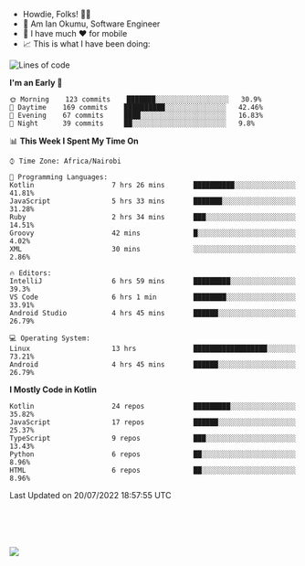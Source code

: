 
* Howdie, Folks! 👋🤓
* 🤪 Am Ian Okumu, Software Engineer
* 📱 I have much ❤️ for mobile
* 📈 This is what I have been doing:
  
<!-- <a href="https://otsembo.github.io/OtsemboPortfolio/" style="margin-right:.5%; margin-top=.5%;">
  <img align="center" src="https://github-readme-stats.vercel.app/api/top-langs/?username=otsembo&layout=compact" />
</a> -->

<!--START_SECTION:waka-->
![Lines of code](https://img.shields.io/badge/From%20Hello%20World%20I%27ve%20Written-659%20Thousand%20lines%20of%20code-blue)

**I'm an Early 🐤** 

```text
🌞 Morning    123 commits    ███████░░░░░░░░░░░░░░░░░░   30.9% 
🌆 Daytime    169 commits    ██████████░░░░░░░░░░░░░░░   42.46% 
🌃 Evening    67 commits     ████░░░░░░░░░░░░░░░░░░░░░   16.83% 
🌙 Night      39 commits     ██░░░░░░░░░░░░░░░░░░░░░░░   9.8%

```


📊 **This Week I Spent My Time On** 

```text
⌚︎ Time Zone: Africa/Nairobi

💬 Programming Languages: 
Kotlin                   7 hrs 26 mins       ██████████░░░░░░░░░░░░░░░   41.81% 
JavaScript               5 hrs 33 mins       ███████░░░░░░░░░░░░░░░░░░   31.28% 
Ruby                     2 hrs 34 mins       ███░░░░░░░░░░░░░░░░░░░░░░   14.51% 
Groovy                   42 mins             █░░░░░░░░░░░░░░░░░░░░░░░░   4.02% 
XML                      30 mins             ░░░░░░░░░░░░░░░░░░░░░░░░░   2.86%

🔥 Editors: 
IntelliJ                 6 hrs 59 mins       █████████░░░░░░░░░░░░░░░░   39.3% 
VS Code                  6 hrs 1 min         ████████░░░░░░░░░░░░░░░░░   33.91% 
Android Studio           4 hrs 45 mins       ██████░░░░░░░░░░░░░░░░░░░   26.79%

💻 Operating System: 
Linux                    13 hrs              ██████████████████░░░░░░░   73.21% 
Android                  4 hrs 45 mins       ██████░░░░░░░░░░░░░░░░░░░   26.79%

```

**I Mostly Code in Kotlin** 

```text
Kotlin                   24 repos            █████████░░░░░░░░░░░░░░░░   35.82% 
JavaScript               17 repos            ██████░░░░░░░░░░░░░░░░░░░   25.37% 
TypeScript               9 repos             ███░░░░░░░░░░░░░░░░░░░░░░   13.43% 
Python                   6 repos             ██░░░░░░░░░░░░░░░░░░░░░░░   8.96% 
HTML                     6 repos             ██░░░░░░░░░░░░░░░░░░░░░░░   8.96%

```



 Last Updated on 20/07/2022 18:57:55 UTC
<!--END_SECTION:waka-->

<br />
<br />
<br />
<br />
<a href="https://otsembo.com" style="margin-right:.5%; margin-top=.5%;">
  <img align="center" src="https://github-readme-stats.vercel.app/api?username=otsembo&&show_icons=true&theme=radical" />
</a>
<br />
  
  </div>
<!---
otsembo/otsembo is a ✨ special ✨ repository because its `README.md` (this file) appears on your GitHub profile.
You can click the Preview link to take a look at your changes.
--->
